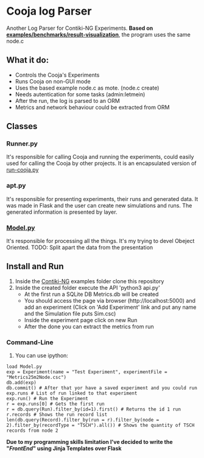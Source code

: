 # Cooja log Parser

Another Log Parser for Contiki-NG Experiments.
**Based on [examples/benchmarks/result-visualization](https://github.com/contiki-ng/contiki-ng/tree/develop/examples/benchmarks/result-visualization)**, the program uses the same node.c

## What it do:
- Controls the Cooja's Experiments
- Runs Cooja on non-GUI mode
- Uses the based example node.c as mote. (node.c create)
- Needs autentication for some tasks (admin:letmein)
- After the run, the log is parsed to an ORM
- Metrics and network behaviour could be extracted from ORM

## Classes
### Runner.py
It's responsible for calling Cooja and running the experiments, could easily used for calling the Cooja by other projects. It is an encapsulated version of [run-cooja.py](https://github.com/contiki-ng/contiki-ng/blob/develop/examples/benchmarks/result-visualization/run-cooja.py)
### apt.py
It's responsible for presenting experiments, their runs and generated data. It was made in Flask and the user can create new simulations and runs. The generated information is presented by layer.
### [Model.py](https://github.com/ivanilsonjunior/pythonLogParser/blob/main/Model.py)
It's responsible for processing all the things. It's my trying to devel Obeject Oriented.
TODO: Split apart the data from the presentation

## Install and Run
1. Inside the [Contiki-NG](https://github.com/contiki-ng/contiki-ng) examples folder clone this repository
2. Inside the created folder execute the API 'python3 api.py'
   - At the first run a SQLite DB Metrics.db will be created
   - You should access the page via browser (http://localhost:5000) and add an experiment (Click on 'Add Experiment' link and put any name and the Simulation file puts Sim.csc)
   - Inside the experiment page click on new Run
   - After the done you can extract the metrics from run
 
 ### Command-Line
 1. You can use ipython:
   ```
   load Model.py
   exp = Experiment(name = "Test Experiment", experimentFile = "Metrics25m2Node.csc")
   db.add(exp)
   db.commit() # After that yor have a saved experiment and you could run
   exp.runs # List of run linked to that experiment
   exp.run() # Run the Experiment
   r = exp.runs[0] # Gets the first run
   r = db.query(Run).filter_by(id=1).first() # Returns the id 1 run
   r.records # Shows the run record list
   len(db.query(Record).filter_by(run = r).filter_by(node = 2).filter_by(recordType = "TSCH").all()) # Shows the quantity of TSCH records from node 2
   ```


**Due to my programming skills limitation I've decided to write the "_FrontEnd_" using Jinja Templates over Flask**
